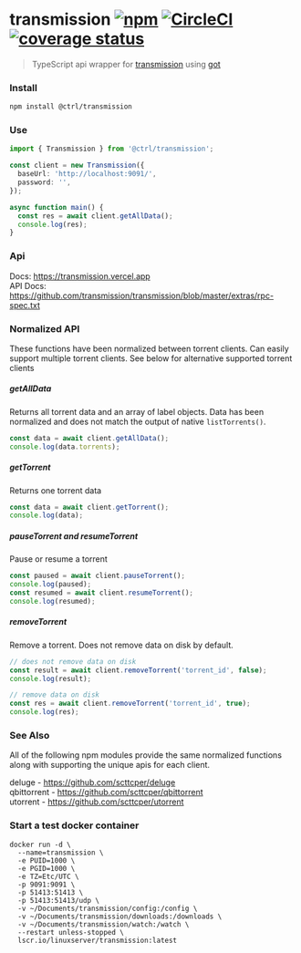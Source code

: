 # transmission [![npm](https://img.shields.io/npm/v/@ctrl/transmission.svg?maxAge=3600)](https://www.npmjs.com/package/@ctrl/transmission) [![CircleCI](https://circleci.com/gh/scttcper/transmission.svg?style=svg)](https://circleci.com/gh/scttcper/transmission) [![coverage status](https://codecov.io/gh/scttcper/transmission/branch/master/graph/badge.svg)](https://codecov.io/gh/scttcper/transmission)

> TypeScript api wrapper for [transmission](https://transmissionbt.com/) using [got](https://github.com/sindresorhus/got)

### Install

```sh
npm install @ctrl/transmission
```

### Use

```ts
import { Transmission } from '@ctrl/transmission';

const client = new Transmission({
  baseUrl: 'http://localhost:9091/',
  password: '',
});

async function main() {
  const res = await client.getAllData();
  console.log(res);
}
```

### Api

Docs: https://transmission.vercel.app   
API Docs: https://github.com/transmission/transmission/blob/master/extras/rpc-spec.txt  

### Normalized API
These functions have been normalized between torrent clients. Can easily support multiple torrent clients. See below for alternative supported torrent clients

##### getAllData
Returns all torrent data and an array of label objects. Data has been normalized and does not match the output of native `listTorrents()`.

```ts
const data = await client.getAllData();
console.log(data.torrents);
```

##### getTorrent
Returns one torrent data

```ts
const data = await client.getTorrent();
console.log(data);
```

##### pauseTorrent and resumeTorrent
Pause or resume a torrent

```ts
const paused = await client.pauseTorrent();
console.log(paused);
const resumed = await client.resumeTorrent();
console.log(resumed);
```

##### removeTorrent
Remove a torrent. Does not remove data on disk by default.

```ts
// does not remove data on disk
const result = await client.removeTorrent('torrent_id', false);
console.log(result);

// remove data on disk
const res = await client.removeTorrent('torrent_id', true);
console.log(res);
```

### See Also
All of the following npm modules provide the same normalized functions along with supporting the unique apis for each client.  

deluge - https://github.com/scttcper/deluge  
qbittorrent - https://github.com/scttcper/qbittorrent  
utorrent - https://github.com/scttcper/utorrent  

### Start a test docker container

```
docker run -d \
  --name=transmission \
  -e PUID=1000 \
  -e PGID=1000 \
  -e TZ=Etc/UTC \
  -p 9091:9091 \
  -p 51413:51413 \
  -p 51413:51413/udp \
  -v ~/Documents/transmission/config:/config \
  -v ~/Documents/transmission/downloads:/downloads \
  -v ~/Documents/transmission/watch:/watch \
  --restart unless-stopped \
  lscr.io/linuxserver/transmission:latest
```
